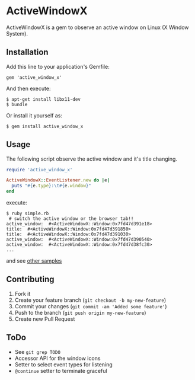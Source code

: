 # ActiveWindowX

ActiveWindowX is a gem to observe an active window on Linux (X Window System).

## Installation

Add this line to your application's Gemfile:

	gem 'active_window_x'

And then execute:

	$ apt-get install libx11-dev
	$ bundle

Or install it yourself as:

	$ gem install active_window_x

## Usage

The following script observe the active window and it's title changing.

```simple.rb
require 'active_window_x'

ActiveWindowX::EventListener.new do |e|
  puts "#{e.type}:\t#{e.window}"
end
```

execute:

```
$ ruby simple.rb
 # switch the active window or the browser tab!!
active_window:	#<ActiveWindowX::Window:0x7fd47d391e18>
title:	#<ActiveWindowX::Window:0x7fd47d391850>
title:	#<ActiveWindowX::Window:0x7fd47d391030>
active_window:	#<ActiveWindowX::Window:0x7fd47d390540>
active_window:	#<ActiveWindowX::Window:0x7fd47d38fc30>
...
```

and see [other samples](https://github.com/kui/active_window_x/tree/master/sample)

## Contributing

1. Fork it
2. Create your feature branch (`git checkout -b my-new-feature`)
3. Commit your changes (`git commit -am 'Added some feature'`)
4. Push to the branch (`git push origin my-new-feature`)
5. Create new Pull Request

## ToDo

* See `git grep TODO`
* Accessor API for the window icons
* Setter to select event types for listening
* `@continue` setter to terminate graceful
